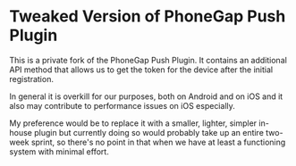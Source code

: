 # Tweaked Version of PhoneGap Push Plugin

This is a private fork of the PhoneGap Push Plugin.   It contains an additional API method that allows us to get the token for the device after the initial registration.

In general it is overkill for our purposes, both on Android and on iOS and it also may contribute to performance issues on iOS especially.

My preference would be to replace it with a smaller, lighter, simpler in-house plugin but currently doing so would probably take up an entire two-week sprint, so there's no point in that when we have at least a functioning system with minimal effort.